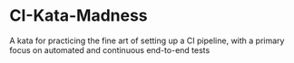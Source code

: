 # CI-Kata-Madness
A kata for practicing the fine art of setting up a CI pipeline, with a primary focus on automated and continuous end-to-end tests
